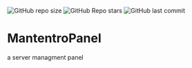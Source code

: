 ![GitHub repo size](https://img.shields.io/github/repo-size/coding-soul/MantentroPanel?style=for-the-badge&label=SIZE&color=red)
![GitHub Repo stars](https://img.shields.io/github/stars/coding-soul/MantentroPanel?style=for-the-badge&label=Total%20Stars&color=yellow)
![GitHub last commit](https://img.shields.io/github/last-commit/coding-soul/MantentroPanel?style=for-the-badge&color=lime)

# MantentroPanel
 a server managment panel
